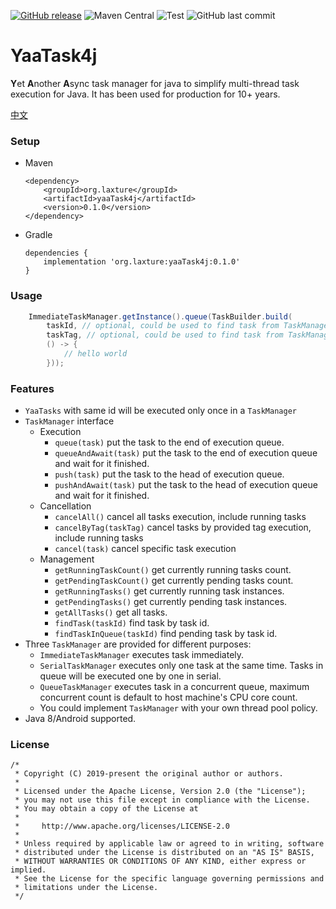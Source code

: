 [![GitHub release](https://img.shields.io/github/release/hank-cp/yaaTask4j.svg)](https://github.com/hank-cp/sbp/releases)
![Maven Central](https://img.shields.io/maven-central/v/org.laxture/yaaTask4j)
![Test](https://img.shields.io/github/workflow/status/hank-cp/yaaTask4j/CI%20Test?label=Test)
![GitHub last commit](https://img.shields.io/github/last-commit/hank-cp/yaaTask4j.svg)

# YaaTask4j
**Y**et **A**nother **A**sync task manager for java to simplify multi-thread task execution for Java.
It has been used for production for 10+ years.

[中文](README.zh-cn.md)

### Setup
* Maven
    ```
    <dependency>
        <groupId>org.laxture</groupId>
        <artifactId>yaaTask4j</artifactId>
        <version>0.1.0</version>
    </dependency>
    ```
* Gradle
    ```
    dependencies {
        implementation 'org.laxture:yaaTask4j:0.1.0'
    }
    ```
  
### Usage
```java
    ImmediateTaskManager.getInstance().queue(TaskBuilder.build(
        taskId, // optional, could be used to find task from TaskManager later
        taskTag, // optional, could be used to find task from TaskManager later
        () -> {
            // hello world
        }));
```

### Features
* `YaaTasks` with same id will be executed only once in a `TaskManager`
* `TaskManager` interface
  * Execution
    * `queue(task)` put the task to the end of execution queue.
    * `queueAndAwait(task)` put the task to the end of execution queue and wait for it finished.
    * `push(task)` put the task to the head of execution queue.
    * `pushAndAwait(task)` put the task to the head of execution queue and wait for it finished.
  * Cancellation
    * `cancelAll()` cancel all tasks execution, include running tasks
    * `cancelByTag(taskTag)` cancel tasks by provided tag execution, include running tasks
    * `cancel(task)` cancel specific task execution
  * Management
    * `getRunningTaskCount()` get currently running tasks count.
    * `getPendingTaskCount()` get currently pending tasks count.
    * `getRunningTasks()` get currently running task instances.
    * `getPendingTasks()` get currently pending task instances.
    * `getAllTasks()` get all tasks.
    * `findTask(taskId)` find task by task id.
    * `findTaskInQueue(taskId)` find pending task by task id.
* Three `TaskManager` are provided for different purposes:
  * `ImmediateTaskManager` executes task immediately.
  * `SerialTaskManager` executes only one task at the same time. Tasks in queue will be executed one by one in serial.
  * `QueueTaskManager` executes task in a concurrent queue, maximum concurrent count is default
    to host machine's CPU core count.
  * You could implement `TaskManager` with your own thread pool policy.
* Java 8/Android supported.

### License 

```
/*
 * Copyright (C) 2019-present the original author or authors.
 *
 * Licensed under the Apache License, Version 2.0 (the "License");
 * you may not use this file except in compliance with the License.
 * You may obtain a copy of the License at
 *
 *     http://www.apache.org/licenses/LICENSE-2.0
 *
 * Unless required by applicable law or agreed to in writing, software
 * distributed under the License is distributed on an "AS IS" BASIS,
 * WITHOUT WARRANTIES OR CONDITIONS OF ANY KIND, either express or implied.
 * See the License for the specific language governing permissions and
 * limitations under the License.
 */
```